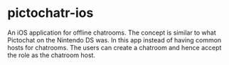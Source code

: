 # pictochatr-ios
An iOS application for offline chatrooms. The concept is similar to what Pictochat on the Nintendo DS was. In this app instead of having common hosts for chatrooms. The users can create a chatroom and hence accept the role as the chatroom host.
